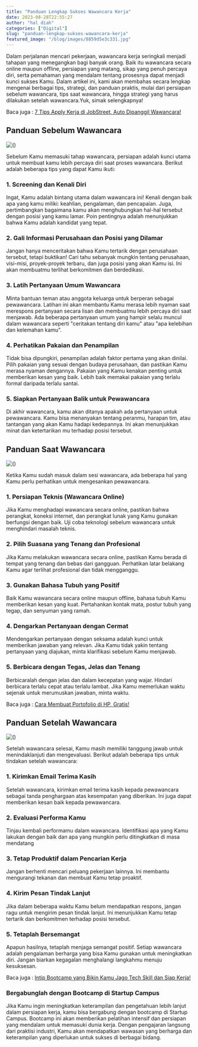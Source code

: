 ```yaml
---
title: "Panduan Lengkap Sukses Wawancara Kerja"
date: 2023-08-28T22:55:27
author: "hal diah"
categories: ["Digital"]
slug: "panduan-lengkap-sukses-wawancara-kerja"
featured_image: "/blog/images/8859d5e3c331.jpg"
---
```


Dalam perjalanan mencari pekerjaan, wawancara kerja seringkali menjadi tahapan yang menegangkan bagi banyak orang. Baik itu wawancara secara online maupun offline, persiapan yang matang, sikap yang penuh percaya diri, serta pemahaman yang mendalam tentang prosesnya dapat menjadi kunci sukses Kamu. Dalam artikel ini, kami akan membahas secara lengkap mengenai berbagai tips, strategi, dan panduan praktis, mulai dari persiapan sebelum wawancara, tips saat wawancara, hingga strategi yang harus dilakukan setelah wawancara.Yuk, simak selengkapnya!

Baca juga : [7 Tips Apply Kerja di JobStreet, Auto Dipanggil Wawancara!](https://www.startupcampus.id/blog/7-tips-apply-kerja-di-jobstreet-auto-dipanggil-wawancara/?_gl=1*nigora*_ga*MTk0ODIyMjA0Ni4xNjY1NDY4MTQ5*_ga_3G9FB2PL4B*MTY5MzI2MzAzNy4xNC4wLjE2OTMyNjMwMzcuMC4wLjA.*_ga_S5WKMBQ8R2*MTY5MzI2MzAzOC4xMy4wLjE2OTMyNjMwMzguMC4wLjA.&_ga=2.73768530.197464934.1693263038-1948222046.1665468149)

## Panduan Sebelum Wawancara 

![()](https://lh3.googleusercontent.com/nNdxyOOhNeCiBPKALKjc9V9E1fk2xD_8H3yk9g_lzG1at3H3q09eXrYxJGNQwX8BcCypGnDqTapVG1zJ6OXJQRez6zyLB3srOwUffrLB8-sSsILuyZup-GKJ4MCJtzg-6ksD53_xYrVeLsUhrQkUhds)

Sebelum Kamu memasuki tahap wawancara, persiapan adalah kunci utama untuk membuat kamu lebih percaya diri saat proses wawancara. Berikut adalah beberapa tips yang dapat Kamu ikuti:

### 1. Screening dan Kenali Diri

Ingat, Kamu adalah bintang utama dalam wawancara ini! Kenali dengan baik apa yang kamu miliki: keahlian, pengalaman, dan pencapaian. Juga, pertimbangkan bagaimana kamu akan menghubungkan hal-hal tersebut dengan posisi yang kamu lamar. Poin pentingnya adalah menunjukkan bahwa Kamu adalah kandidat yang tepat.

### 2. Gali Informasi Perusahaan dan Posisi yang Dilamar

Jangan hanya menceritakan bahwa Kamu tertarik dengan perusahaan tersebut, tetapi buktikan! Cari tahu sebanyak mungkin tentang perusahaan, visi-misi, proyek-proyek terbaru, dan juga posisi yang akan Kamu isi. Ini akan membuatmu terlihat berkomitmen dan berdedikasi.

### 3. Latih Pertanyaan Umum Wawancara

Minta bantuan teman atau anggota keluarga untuk berperan sebagai pewawancara. Latihan ini akan membantu Kamu merasa lebih nyaman saat merespons pertanyaan secara lisan dan membuatmu lebih percaya diri saat menjawab. Ada beberapa pertanyaan umum yang hampir selalu muncul dalam wawancara seperti "ceritakan tentang diri kamu" atau "apa kelebihan dan kelemahan kamu". 

### 4. Perhatikan Pakaian dan Penampilan

Tidak bisa dipungkiri, penampilan adalah faktor pertama yang akan dinilai. Pilih pakaian yang sesuai dengan budaya perusahaan, dan pastikan Kamu merasa nyaman dengannya. Pakaian yang Kamu kenakan penting untuk memberikan kesan yang baik. Lebih baik memakai pakaian yang terlalu formal daripada terlalu santai.

### 5. Siapkan Pertanyaan Balik untuk Pewawancara

Di akhir wawancara, kamu akan ditanya apakah ada pertanyaan untuk pewawancara. Kamu bisa menanyakan tentang peranmu, harapan tim, atau tantangan yang akan Kamu hadapi kedepannya. Ini akan menunjukkan minat dan ketertarikan mu terhadap posisi tersebut.

## Panduan Saat Wawancara

![()](https://lh4.googleusercontent.com/_1CAVEtZcbGRyCZmUM1-sAIXKyIDRUWniAgt4akwCpGPq50LNfBu1NuWcOnCk7iu8NshTaH2Gz83Md10k3yY8xxP3Xj5aSICCjjZHE_Hf9S8UivunGjAYPP0aQ4nk1x9AeIMM0tPUWVb7Vh2qxZPT04)

Ketika Kamu sudah masuk dalam sesi wawancara, ada beberapa hal yang Kamu perlu perhatikan untuk mengesankan pewawancara.

### 1. Persiapan Teknis (Wawancara Online)

Jika Kamu menghadapi wawancara secara online, pastikan bahwa perangkat, koneksi internet, dan perangkat lunak yang Kamu gunakan berfungsi dengan baik. Uji coba teknologi sebelum wawancara untuk menghindari masalah teknis.

### 2. Pilih Suasana yang Tenang dan Profesional

Jika Kamu melakukan wawancara secara online, pastikan Kamu berada di tempat yang tenang dan bebas dari gangguan. Perhatikan latar belakang Kamu agar terlihat profesional dan tidak mengganggu.

### 3. Gunakan Bahasa Tubuh yang Positif

Baik Kamu wawancara secara online maupun offline, bahasa tubuh Kamu memberikan kesan yang kuat. Pertahankan kontak mata, postur tubuh yang tegap, dan senyuman yang ramah.

### 4. Dengarkan Pertanyaan dengan Cermat

Mendengarkan pertanyaan dengan seksama adalah kunci untuk memberikan jawaban yang relevan. Jika Kamu tidak yakin tentang pertanyaan yang diajukan, minta klarifikasi sebelum Kamu menjawab.

### 5. Berbicara dengan Tegas, Jelas dan Tenang

Berbicaralah dengan jelas dan dalam kecepatan yang wajar. Hindari berbicara terlalu cepat atau terlalu lambat. Jika Kamu memerlukan waktu sejenak untuk merumuskan jawaban, minta waktu.

Baca juga : [Cara Membuat Portofolio di HP, Gratis!](https://www.startupcampus.id/blog/cara-membuat-portofolio-di-hp-gratis/?_gl=1*nigora*_ga*MTk0ODIyMjA0Ni4xNjY1NDY4MTQ5*_ga_3G9FB2PL4B*MTY5MzI2MzAzNy4xNC4wLjE2OTMyNjMwMzcuMC4wLjA.*_ga_S5WKMBQ8R2*MTY5MzI2MzAzOC4xMy4wLjE2OTMyNjMwMzguMC4wLjA.&_ga=2.73768530.197464934.1693263038-1948222046.1665468149)

## Panduan Setelah Wawancara

![()](https://lh5.googleusercontent.com/pzv3T8NiqUNA__Xo-5k6MVg-7vN7rpX_mAjYk6q5HrQHkrN_mxaPRz7vBOPCQHf6DAQdK_5bsRP99dGHpYJnBfaNCF-FmLcKGhFS5rSk4lwuovVrLkGe5_wB-EspywlX9hGrjcXL2aKucDzpG9B_RXw)

Setelah wawancara selesai, Kamu masih memiliki tanggung jawab untuk menindaklanjuti dan mengevaluasi. Berikut adalah beberapa tips untuk tindakan setelah wawancara:

### 1. Kirimkan Email Terima Kasih

Setelah wawancara, kirimkan email terima kasih kepada pewawancara sebagai tanda penghargaan atas kesempatan yang diberikan. Ini juga dapat memberikan kesan baik kepada pewawancara.

### 2. Evaluasi Performa Kamu

Tinjau kembali performamu dalam wawancara. Identifikasi apa yang Kamu lakukan dengan baik dan apa yang mungkin perlu ditingkatkan di masa mendatang

### 3. Tetap Produktif dalam Pencarian Kerja

Jangan berhenti mencari peluang pekerjaan lainnya. Ini membantu mengurangi tekanan dan membuat Kamu tetap proaktif. 

### 4. Kirim Pesan Tindak Lanjut

Jika dalam beberapa waktu Kamu belum mendapatkan respons, jangan ragu untuk mengirim pesan tindak lanjut. Ini menunjukkan Kamu tetap tertarik dan berkomitmen terhadap posisi tersebut.

### 5. Tetaplah Bersemangat

Apapun hasilnya, tetaplah menjaga semangat positif. Setiap wawancara adalah pengalaman berharga yang bisa Kamu gunakan untuk meningkatkan diri. Jangan biarkan kegagalan menghalangi langkahmu menuju kesuksesan.

Baca juga : [Intip Bootcamp yang Bikin Kamu Jago Tech Skill dan Siap Kerja!](https://www.startupcampus.id/blog/intip-bootcamp-yang-bikin-kamu-jago-tech-skill-dan-siap-kerja/?_gl=1*uzfoy4*_ga*MTk0ODIyMjA0Ni4xNjY1NDY4MTQ5*_ga_3G9FB2PL4B*MTY5MzI2MzAzNy4xNC4xLjE2OTMyNjMwNTEuMC4wLjA.*_ga_S5WKMBQ8R2*MTY5MzI2MzAzOC4xMy4xLjE2OTMyNjMwNTEuMC4wLjA.&_ga=2.76520789.197464934.1693263038-1948222046.1665468149)

### Bergabunglah dengan Bootcamp di Startup Campus

Jika Kamu ingin meningkatkan keterampilan dan pengetahuan lebih lanjut dalam persiapan kerja, kamu bisa bergabung dengan bootcamp di Startup Campus. Bootcamp ini akan memberikan pelatihan intensif dan persiapan yang mendalam untuk memasuki dunia kerja. Dengan pengajaran langsung dari praktisi industri, Kamu akan mendapatkan wawasan yang berharga dan keterampilan yang diperlukan untuk sukses di berbagai bidang.